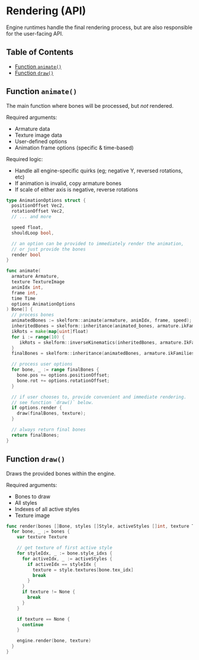 # Rendering (API)

Engine runtimes handle the final rendering process, but are also responsible for
the user-facing API.

## Table of Contents

- [Function `animate()`](#function-animate)
- [Function `draw()`](#function-draw)

## Function `animate()`

The main function where bones will be processed, but _not_ rendered.

Required arguments:

- Armature data
- Texture image data
- User-defined options
- Animation frame options (specific & time-based)

Required logic:

- Handle all engine-specific quirks (eg; negative Y, reversed rotations, etc)
- If animation is invalid, copy armature bones
- If scale of either axis is negative, reverse rotations

```go
type AnimationOptions struct {
  positionOffset Vec2,
  rotationOffset Vec2,
  // ... and more

  speed float,
  shouldLoop bool,

  // an option can be provided to immediately render the animation,
  // or just provide the bones
  render bool
}

func animate(
  armature Armature,
  texture TextureImage
  animIdx int,
  frame int,
  time Time
  options AnimationOptions
) Bone[] {
  // process bones
  animatedBones := skelform::animate(armature, animIdx, frame, speed);
  inheritedBones = skelform::inheritance(animated_bones, armature.ikFamilies, []);
  ikRots = make(map[uint]float)
  for i := range(10) {
     ikRots = skelform::inverseKinematics(inheritedBones, armature.IkFamilies)
  }
  finalBones = skelform::inheritance(animatedBones, armature.ikFamilies, ikRot);

  // process user options
  for bone, _ := range finalBones {
    bone.pos += options.positionOffset;
    bone.rot += options.rotationOffset;
  }

  // if user chooses to, provide convenient and immediate rendering.
  // see function `draw()` below.
  if options.render {
    draw(finalBones, texture);
  }

  // always return final bones
  return finalBones;
}
```

## Function `draw()`

Draws the provided bones within the engine.

Required arguments:

- Bones to draw
- All styles
- Indexes of all active styles
- Texture image

```go
func render(bones []Bone, styles []Style, activeStyles []int, texture TextureImage) {
  for bone, _ ;= bones {
    var texture Texture

    // get texture of first active style
    for styleIdx, _ := bone.style_idxs {
      for activeIdx, _ := activeStyles {
        if activeIdx == styleIdx {
          texture = style.textures[bone.tex_idx]
          break
        }
      }
      if texture != None {
        break
      }
    }

    if texture == None {
      continue
    }

    engine.render(bone, texture)
  }
}
```
